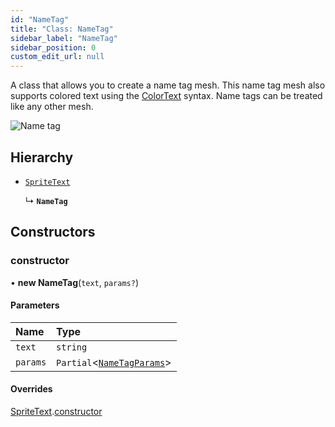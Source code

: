 ```yaml
---
id: "NameTag"
title: "Class: NameTag"
sidebar_label: "NameTag"
sidebar_position: 0
custom_edit_url: null
---
```


A class that allows you to create a name tag mesh. This name tag mesh also supports colored text
using the [ColorText](ColorText.md) syntax. Name tags can be treated like any other mesh.

![Name tag](/img/nametag.png)

## Hierarchy

- [`SpriteText`](SpriteText.md)

  ↳ **`NameTag`**

## Constructors

### constructor

• **new NameTag**(`text`, `params?`)

#### Parameters

| Name | Type |
| :------ | :------ |
| `text` | `string` |
| `params` | `Partial`<[`NameTagParams`](../modules.md#nametagparams-370)\> |

#### Overrides

[SpriteText](SpriteText.md).[constructor](SpriteText.md#constructor-410)
